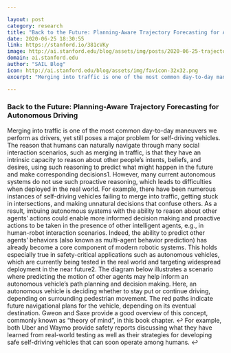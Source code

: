 ```yaml
---

layout: post
category: research
title: "Back to the Future: Planning-Aware Trajectory Forecasting for Autonomous Driving"
date: 2020-06-25 18:30:55
link: https://stanford.io/381cVKy
image: http://ai.stanford.edu/blog/assets/img/posts/2020-06-25-trajectory-forecasting/thumbnail.png
domain: ai.stanford.edu
author: "SAIL Blog"
icon: http://ai.stanford.edu/blog/assets/img/favicon-32x32.png
excerpt: "Merging into traffic is one of the most common day-to-day maneuvers we perform as drivers, yet still poses a major problem for self-driving vehicles. The reason that humans can naturally navigate through many social interaction scenarios, such as merging in traffic, is that they have an intrinsic capacity to reason about other people’s intents, beliefs, and desires, using such reasoning to predict what might happen in the future and make corresponding decisions1. However, many current autonomous systems do not use such proactive reasoning, which leads to difficulties when deployed in the real world. For example, there have been numerous instances of self-driving vehicles failing to merge into traffic, getting stuck in intersections, and making unnatural decisions that confuse others. As a result, imbuing autonomous systems with the ability to reason about other agents’ actions could enable more informed decision making and proactive actions to be taken in the presence of other intelligent agents, e.g., in human-robot interaction scenarios. Indeed, the ability to predict other agents’ behaviors (also known as multi-agent behavior prediction) has already become a core component of modern robotic systems. This holds especially true in safety-critical applications such as autonomous vehicles, which are currently being tested in the real world and targeting widespread deployment in the near future2. The diagram below illustrates a scenario where predicting the motion of other agents may help inform an autonomous vehicle’s path planning and decision making. Here, an autonomous vehicle is deciding whether to stay put or continue driving, depending on surrounding pedestrian movement. The red paths indicate future navigational plans for the vehicle, depending on its eventual destination. Gweon and Saxe provide a good overview of this concept, commonly known as “theory of mind”, in this book chapter. :leftwards_arrow_with_hook: For example, both Uber and Waymo provide safety reports discussing what they have learned from real-world testing as well as their strategies for developing safe self-driving vehicles that can soon operate among humans. :leftwards_arrow_with_hook:"

---
```


### Back to the Future: Planning-Aware Trajectory Forecasting for Autonomous Driving

Merging into traffic is one of the most common day-to-day maneuvers we perform as drivers, yet still poses a major problem for self-driving vehicles. The reason that humans can naturally navigate through many social interaction scenarios, such as merging in traffic, is that they have an intrinsic capacity to reason about other people’s intents, beliefs, and desires, using such reasoning to predict what might happen in the future and make corresponding decisions1. However, many current autonomous systems do not use such proactive reasoning, which leads to difficulties when deployed in the real world. For example, there have been numerous instances of self-driving vehicles failing to merge into traffic, getting stuck in intersections, and making unnatural decisions that confuse others. As a result, imbuing autonomous systems with the ability to reason about other agents’ actions could enable more informed decision making and proactive actions to be taken in the presence of other intelligent agents, e.g., in human-robot interaction scenarios. Indeed, the ability to predict other agents’ behaviors (also known as multi-agent behavior prediction) has already become a core component of modern robotic systems. This holds especially true in safety-critical applications such as autonomous vehicles, which are currently being tested in the real world and targeting widespread deployment in the near future2. The diagram below illustrates a scenario where predicting the motion of other agents may help inform an autonomous vehicle’s path planning and decision making. Here, an autonomous vehicle is deciding whether to stay put or continue driving, depending on surrounding pedestrian movement. The red paths indicate future navigational plans for the vehicle, depending on its eventual destination. Gweon and Saxe provide a good overview of this concept, commonly known as “theory of mind”, in this book chapter. :leftwards_arrow_with_hook: For example, both Uber and Waymo provide safety reports discussing what they have learned from real-world testing as well as their strategies for developing safe self-driving vehicles that can soon operate among humans. :leftwards_arrow_with_hook: